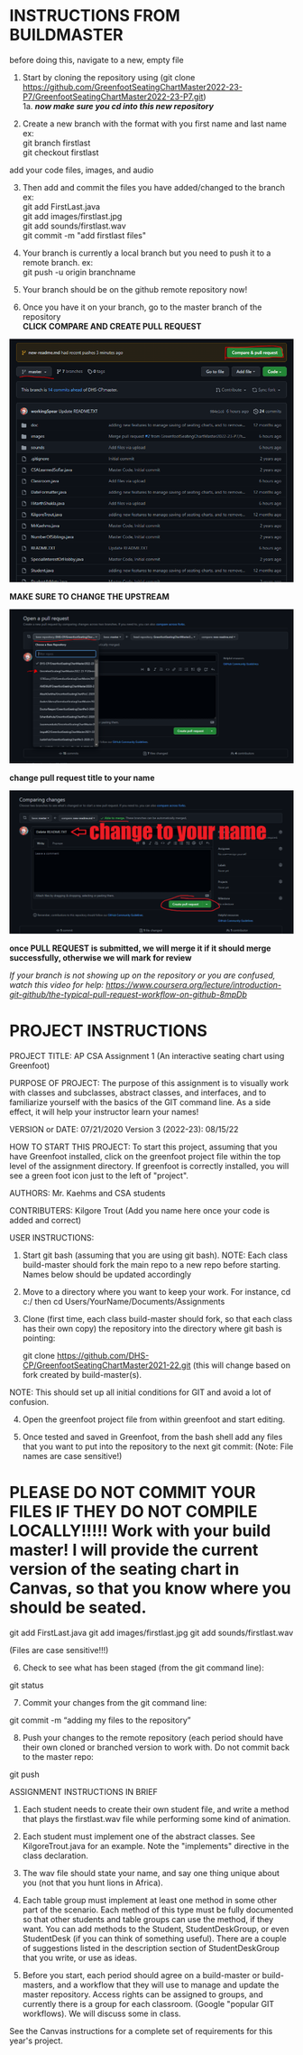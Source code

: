 INSTRUCTIONS FROM BUILDMASTER
===============================

before doing this, navigate to a new, empty file

1. Start by cloning the repository using (git clone https://github.com/GreenfootSeatingChartMaster2022-23-P7/GreenfootSeatingChartMaster2022-23-P7.git) <br /> 
1a. ***now make sure you cd into this new repository***

2. Create a new branch with the format with you first name and last name ex: <br />
git branch firstlast <br />
git checkout firstlast <br />

add your code files, images, and audio

3. Then add and commit the files you have added/changed to the branch ex: <br />
git add FirstLast.java <br />
git add images/firstlast.jpg <br />
git add sounds/firstlast.wav <br />
git commit -m "add firstlast files" <br />

4. Your branch is currently a local branch but you need to push it to a remote branch. ex: <br />
git push -u origin branchname <br />


5. Your branch should be on the github remote repository now!

6. Once you have it on your branch, go to the master branch of the repository <br />
**CLICK COMPARE AND CREATE PULL REQUEST** <br />

![My Image](imagesForGithubReadme/image1.png)

**MAKE SURE TO CHANGE THE UPSTREAM**

![My Image](imagesForGithubReadme/image2.png)

**change pull request title to your name**

![My Image](imagesForGithubReadme/image3.png)

**once PULL REQUEST is submitted, we will merge it if it should merge successfully, otherwise we will mark for review**

 *If your branch is not showing up on the repository or you are confused, watch this video for help: https://www.coursera.org/lecture/introduction-git-github/the-typical-pull-request-workflow-on-github-8mpDb*

PROJECT INSTRUCTIONS 
======

PROJECT TITLE: AP CSA Assignment 1 (An interactive seating chart using Greenfoot)

PURPOSE OF PROJECT: The purpose of this assignment is to visually work with classes and subclasses, abstract classes, and interfaces, and to familiarize yourself with the basics of the GIT command line.  As a side effect, it will help your instructor learn your names!

VERSION or DATE: 07/21/2020
Version 3 (2022-23): 08/15/22

HOW TO START THIS PROJECT:  To start this project, assuming that you have Greenfoot installed, click on the greenfoot project file within the top level of the assignment directory.  If greenfoot is correctly installed, you will see a green foot icon just to the left of "project".

AUTHORS:                    Mr. Kaehms and CSA students

CONTRIBUTERS:               Kilgore Trout
                            (Add you name here once your code 
                             is added and correct)

USER INSTRUCTIONS:


1) Start git bash (assuming that you are using git bash). 
NOTE: Each class build-master should fork the main repo to a new repo before starting. Names below should be updated accordingly

2) Move to a directory where you want to keep your work. For instance, cd c:/ then cd Users/YourName/Documents/Assignments

3) Clone (first time, each class build-master should fork, so that each class has their own copy) the repository into the directory where git bash is pointing:

    git clone https://github.com/DHS-CP/GreenfootSeatingChartMaster2021-22.git  (this will change based on fork created by build-master(s).

NOTE: This should set up all initial conditions for GIT and avoid a lot of confusion.

4) Open the greenfoot project file from within greenfoot and start editing.

5) Once tested and saved in Greenfoot, from the bash shell add any files that you want to put into the repository to the next git commit: (Note: File names are case sensitive!)

PLEASE DO NOT COMMIT YOUR FILES IF THEY DO NOT COMPILE LOCALLY!!!!! Work with your build master! I will provide the current
version of the seating chart in Canvas, so that you know where you should be seated.
=====================================================================

git add FirstLast.java
git add images/firstlast.jpg
git add sounds/firstlast.wav

(Files are case sensitive!!!)

6) Check to see what has been staged (from the git command line):

git status

7) Commit your changes from the git command line:

git commit -m “adding my files to the repository”

8) Push your changes to the remote repository (each period should have their own cloned or branched version to work with.
Do not commit back to the master repo:

git push


ASSIGNMENT INSTRUCTIONS IN BRIEF

1) Each student needs to create their own student file, and write a method that plays the firstlast.wav file
while performing some kind of animation.

2) Each student must implement one of the abstract classes. See KilgoreTrout.java for an example. Note the "implements" directive
in the class declaration.

3) The wav file should state your name, and say one thing unique about you (not that you hunt lions in Africa).

4) Each table group must implement at least one method in some other part of the scenario.  Each method of this type must
be fully documented so that other students and table groups can use the method, if they want.  You can add methods to the
Student, StudentDeskGroup, or even StudentDesk (if you can think of something useful).  There are a couple of suggestions
listed in the description section of StudentDeskGroup that you write, or use as ideas.

5) Before you start, each period should agree on a build-master or build-masters, and a workflow that they will use to manage
and update the master repository.  Access rights can be assigned to groups, and currently there is a group for each classroom.
(Google "popular GIT workflows).  We will discuss some in class.

See the Canvas instructions for a complete set of requirements for this year's project.




